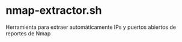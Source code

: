 # nmap-extractor.sh
Herramienta para extraer automáticamente IPs y puertos abiertos de reportes de Nmap
